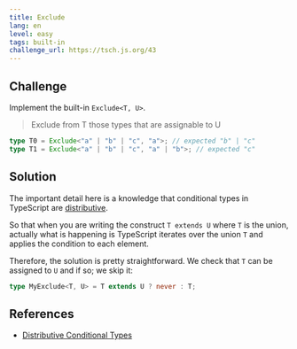 ```yaml
---
title: Exclude
lang: en
level: easy
tags: built-in
challenge_url: https://tsch.js.org/43
---
```


## Challenge

Implement the built-in `Exclude<T, U>`.

> Exclude from T those types that are assignable to U

```ts
type T0 = Exclude<"a" | "b" | "c", "a">; // expected "b" | "c"
type T1 = Exclude<"a" | "b" | "c", "a" | "b">; // expected "c"
```

## Solution

The important detail here is a knowledge that conditional types in TypeScript are [distributive](https://www.typescriptlang.org/docs/handbook/advanced-types.html#distributive-conditional-types).

So that when you are writing the construct `T extends U` where `T` is the union, actually what is happening is TypeScript iterates over the union `T` and applies the condition to each element.

Therefore, the solution is pretty straightforward.
We check that `T` can be assigned to `U` and if so; we skip it:

```ts
type MyExclude<T, U> = T extends U ? never : T;
```

## References

- [Distributive Conditional Types](https://www.typescriptlang.org/docs/handbook/advanced-types.html#distributive-conditional-types)
